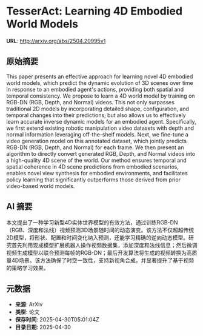 # TesserAct: Learning 4D Embodied World Models

**URL**: http://arxiv.org/abs/2504.20995v1

## 原始摘要

This paper presents an effective approach for learning novel 4D embodied
world models, which predict the dynamic evolution of 3D scenes over time in
response to an embodied agent's actions, providing both spatial and temporal
consistency. We propose to learn a 4D world model by training on RGB-DN (RGB,
Depth, and Normal) videos. This not only surpasses traditional 2D models by
incorporating detailed shape, configuration, and temporal changes into their
predictions, but also allows us to effectively learn accurate inverse dynamic
models for an embodied agent. Specifically, we first extend existing robotic
manipulation video datasets with depth and normal information leveraging
off-the-shelf models. Next, we fine-tune a video generation model on this
annotated dataset, which jointly predicts RGB-DN (RGB, Depth, and Normal) for
each frame. We then present an algorithm to directly convert generated RGB,
Depth, and Normal videos into a high-quality 4D scene of the world. Our method
ensures temporal and spatial coherence in 4D scene predictions from embodied
scenarios, enables novel view synthesis for embodied environments, and
facilitates policy learning that significantly outperforms those derived from
prior video-based world models.


## AI 摘要

本文提出了一种学习新型4D实体世界模型的有效方法，通过训练RGB-DN（RGB、深度和法线）视频预测3D场景随时间的动态演变。该方法不仅超越传统2D模型，将形状、配置和时间变化纳入预测，还能学习精确的逆向动态模型。研究首先利用现成模型扩展机器人操作视频数据集，添加深度和法线信息；然后微调视频生成模型以联合预测每帧的RGB-DN；最后开发算法将生成的视频转换为高质量4D场景。该方法确保了时空一致性，支持新视角合成，并显著提升了基于视频的策略学习效果。

## 元数据

- **来源**: ArXiv
- **类型**: 论文
- **保存时间**: 2025-04-30T05:01:04Z
- **目录日期**: 2025-04-30

